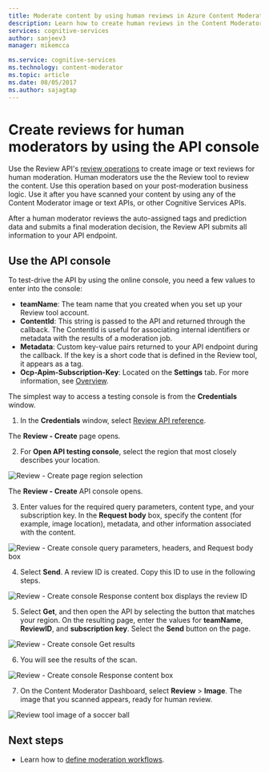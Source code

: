 ```yaml
---
title: Moderate content by using human reviews in Azure Content Moderator | Microsoft Docs
description: Learn how to create human reviews in the Content Moderator API console.
services: cognitive-services
author: sanjeev3
manager: mikemcca

ms.service: cognitive-services
ms.technology: content-moderator
ms.topic: article
ms.date: 08/05/2017
ms.author: sajagtap
---
```


# Create reviews for human moderators by using the API console

Use the Review API's [review operations](https://westus.dev.cognitive.microsoft.com/docs/services/580519463f9b070e5c591178/operations/580519483f9b0709fc47f9c4) to create image or text reviews for human moderation. Human moderators use the the Review tool to review the content. Use this operation based on your post-moderation business logic. Use it after you have scanned your content by using any of the Content Moderator image or text APIs, or other Cognitive Services APIs. 

After a human moderator reviews the auto-assigned tags and prediction data and submits a final moderation decision, the Review API submits all information to your API endpoint.

## Use the API console
To test-drive the API by using the online console, you need a few values to enter into the console:

- **teamName**: The team name that you created when you set up your Review tool account. 
- **ContentId**: This string is passed to the API and returned through the callback. The ContentId is useful for associating internal identifiers or metadata with the results of a moderation job.
- **Metadata**: Custom key-value pairs returned to your API endpoint during the callback. If the key is a short code that is defined in the Review tool, it appears as a tag.
- **Ocp-Apim-Subscription-Key**: Located on the **Settings** tab. For more information, see [Overview](overview.md).

The simplest way to access a testing console is from the **Credentials** window.

1.	In the **Credentials** window, select [Review API reference](https://westus.dev.cognitive.microsoft.com/docs/services/580519463f9b070e5c591178/operations/580519483f9b0709fc47f9c4).

  The **Review - Create** page opens.

2.	For **Open API testing console**, select the region that most closely describes your location.

  ![Review - Create page region selection](images/test-drive-region.png)

  The **Review - Create** API console opens.
  
3.	Enter values for the required query parameters, content type, and your subscription key. In the **Request body** box, specify the content (for example, image location), metadata, and other information associated with the content.

  ![Review - Create console query parameters, headers, and Request body box](images/test-drive-review-1.PNG)
  
4.	Select **Send**. A review ID is created. Copy this ID to use in the following steps.

  ![Review - Create console Response content box displays the review ID](images/test-drive-review-2.PNG)
  
5.	Select **Get**, and then open the API by selecting the button that matches your region. On the resulting page, enter the values for **teamName**, **ReviewID**, and **subscription key**. Select the **Send** button on the page. 

  ![Review - Create console Get results](images/test-drive-review-3.PNG)
  
6.	You will see the results of the scan.

  ![Review - Create console Response content box](images/test-drive-review-4.PNG)
  
7.	On the Content Moderator Dashboard, select **Review** > **Image**. The image that you scanned appears, ready for human review.

  ![Review tool image of a soccer ball](images/test-drive-review-5.PNG)

## Next steps

* Learn how to [define moderation workflows](try-review-api-workflow.md).
